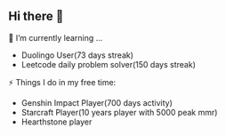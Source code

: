 ## Hi there 👋
🌱 I’m currently learning ...
- Duolingo User(73 days streak)
- Leetcode daily problem solver(150 days streak)

⚡ Things I do in my free time:
- Genshin Impact Player(700 days activity)
- Starcraft Player(10 years player with 5000 peak mmr)
- Hearthstone player


<!--
**adson1234/adson1234** is a ✨ _special_ ✨ repository because its `README.md` (this file) appears on your GitHub profile.

Here are some ideas to get you started:

- 🔭 I’m currently working on ...
- 🌱 I’m currently learning ...
- 👯 I’m looking to collaborate on ...
- 🤔 I’m looking for help with ...
- 💬 Ask me about ...
- 📫 How to reach me: ...
- 😄 Pronouns: ...
- ⚡ Fun fact: ...
-->
